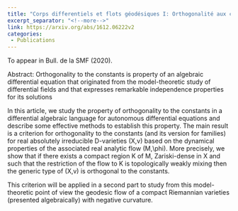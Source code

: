 ```yaml
---
title: "Corps differentiels et flots géodésiques I: Orthogonalité aux constantes pour les équations différentielles autonomes"
excerpt_separator: "<!--more-->"
link: https://arxiv.org/abs/1612.06222v2
categories:
 - Publications
---
```

To appear in Bull. de la SMF (2020).

Abstract: Orthogonality to the constants is property of an algebraic differential equation that originated from the model-theoretic study of differential fields and  that expresses remarkable independence properties for its solutions

In this article, we study the property of orthogonality to the constants in a differential algebraic language for autonomous differential equations and describe some effective methods to establish this property. The main result is a criterion for orthogonality to the constants (and its version for families) for real absolutely irreducible  D-varieties (X,v) based on the dynamical properties of the associated real analytic flow  (M,\phi).  More precisely, we show that if there exists  a compact region K of M, Zariski-dense in X and such that the restriction of the flow to K is topologically weakly mixing  then the generic type of (X,v) is orthogonal to the constants.

This criterion will be applied in a second part to study from this model-theoretic point of view the geodesic flow of a compact Riemannian varieties (presented algebraically) with negative curvature. 

